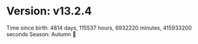 # Version: v13.2.4
Time since birth: 4814 days, 115537 hours, 6932220 minutes, 415933200 seconds
Season: Autumn 🍁
